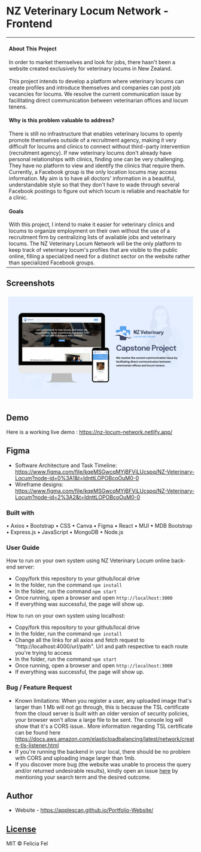 # NZ Veterinary Locum Network - Frontend
<table>
<tr>
<td>

<h4>About This Project</h4>

  In order to market themselves and look for jobs, there hasn't been a website created exclusively for veterinary locums in New Zealand. 
  <br></br>
  This project intends to develop a platform where veterinary locums can create profiles and introduce themselves and companies can post job vacancies for locums.
We resolve the current communication issue by facilitating direct communication between veterinarian offices and locum tenens.

<h4>Why is this problem valuable to address?</h4>

There is still no infrastructure that enables veterinary locums to openly promote themselves outside of a recruitment agency, 
making it very difficult for locums and clinics to connect without third-party intervention (recruitment agency). 
If new veterinary locums don't already have personal relationships with clinics, finding one can be very challenging. 
They have no platform to view and identify the clinics that require them. Currently, a Facebook group is the only location locums may access information. 
My aim is to have all doctors' information in a beautiful, 
understandable style so that they don't have to wade through several Facebook postings to figure out which locum is reliable and reachable for a clinic.

<h4>Goals</h4>
With this project, I intend to make it easier for veterinary clinics and locums to organize employment on their own without the use 
of a recruitment firm by centralizing lists of available jobs and veterinary locums.
The NZ Veterinary Locum Network will be the only platform to keep track of veterinary locum's profiles that are visible to the public online, 
filling a specialized need for a distinct sector on the website rather than specialized Facebook groups.

</td>
</tr>
</table>

## Screenshots
![](https://github.com/applescan/NZ-Veterinary-Locum-Frontend/blob/main/src/images/Capstone%20cover.png)


## Demo
Here is a working live demo :  https://nz-locum-network.netlify.app/

## Figma 
- Software Architecture and Task Timeline: https://www.figma.com/file/kqeMSGwcqMYjBFViLUcspq/NZ-Veterinary-Locum?node-id=0%3A1&t=IdnttLOPOBcoOuM0-0
- Wireframe designs: https://www.figma.com/file/kqeMSGwcqMYjBFViLUcspq/NZ-Veterinary-Locum?node-id=2%3A2&t=IdnttLOPOBcoOuM0-0

### Built with
•	Axios
•	Bootstrap
•	CSS
•	Canva
•	Figma
•	React
•	MUI
•	MDB Bootstrap
•	Express.js
•	JavaScript
•	MongoDB
•	Node.js

### User Guide
How to run on your own system using NZ Veterinary Locum online back-end server:
- Copy/fork this repository to your github/local drive
- In the folder, run the command ``npm install``
- In the folder, run the command ``npm start``
- Once running, open a browser and open ``http://localhost:3000``
- If everything was successful, the page will show up.

How to run on your own system using localhost:
- Copy/fork this repository to your github/local drive
- In the folder, run the command ``npm install``
- Change all the links for all axios and fetch request to "http://localhost:4000/url/path". Url and path respective to each route you're trying to access
- In the folder, run the command ``npm start``
- Once running, open a browser and open ``http://localhost:3000``
- If everything was successful, the page will show up.

### Bug / Feature Request
- Known limitations: When you register a user, any uploaded image that's larger than 1 Mb will not go through, this is because the TSL certificate from the cloud server is built with an older version of security policies, your browser won't allow a large file to be sent. The console log will show that it's a CORS issue.. More information regarding TSL certificate can be found here https://docs.aws.amazon.com/elasticloadbalancing/latest/network/create-tls-listener.html
- If you're running the backend in your local, there should be no problem with CORS and uploading image larger than 1mb.
- If you discover more bug (the website was unable to process the query and/or returned undesirable results), kindly open an issue [here](https://github.com/applescan/NZ-Veterinary-Locum-Frontend/issues/new) by mentioning your search term and the desired outcome. 

## Author

- Website - https://applescan.github.io/Portfolio-Website/

## [License](https://github.com/iharsh234/WebApp/blob/master/LICENSE.md)

MIT © Felicia Fel
